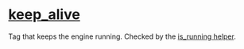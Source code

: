 # [keep_alive](keep_alive.hpp)

Tag that keeps the engine running. Checked by the [is_running helper](../helpers/is_running.md).